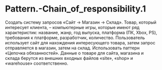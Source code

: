 # Pattern.-Chain_of_responsibility.1

Создать систему запросов «Сайт → Магазин → Склад». Товар, который интересует клиента, – компьютерные игры, которые имеют ряд характеристик: название, жанр, год выпуска, платформа (ПК, Xbox, PS), требования к платформе, разработчик, количество. Пользователь использует сайт для нахождения интересующего товара, затем запрос отправляется в магазин, затем на склад. Использовать паттерн «Цепочка обязанностей». Данные о товаре для сайта, магазина и склада берутся из внешних входных файлов «site», «shop» и «warehouse» соответственно.
